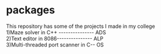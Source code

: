 # packages
This repository has some of the projects I made in my college  
1)Maze solver in C++ ---------------    ADS  
2)Text editor in 8086---------------    ALP  
3)Multi-threaded port scanner in C--    OS  

